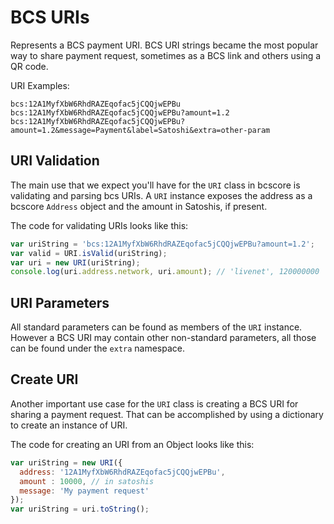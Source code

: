 # BCS URIs
Represents a BCS payment URI. BCS URI strings became the most popular way to share payment request, sometimes as a BCS link and others using a QR code.

URI Examples:

```
bcs:12A1MyfXbW6RhdRAZEqofac5jCQQjwEPBu
bcs:12A1MyfXbW6RhdRAZEqofac5jCQQjwEPBu?amount=1.2
bcs:12A1MyfXbW6RhdRAZEqofac5jCQQjwEPBu?amount=1.2&message=Payment&label=Satoshi&extra=other-param
```

## URI Validation
The main use that we expect you'll have for the `URI` class in bcscore is validating and parsing bcs URIs. A `URI` instance exposes the address as a bcscore `Address` object and the amount in Satoshis, if present.

The code for validating URIs looks like this:

```javascript
var uriString = 'bcs:12A1MyfXbW6RhdRAZEqofac5jCQQjwEPBu?amount=1.2';
var valid = URI.isValid(uriString);
var uri = new URI(uriString);
console.log(uri.address.network, uri.amount); // 'livenet', 120000000
```

## URI Parameters
All standard parameters can be found as members of the `URI` instance. However a BCS URI may contain other non-standard parameters, all those can be found under the `extra` namespace.

## Create URI
Another important use case for the `URI` class is creating a BCS URI for sharing a payment request. That can be accomplished by using a dictionary to create an instance of URI.

The code for creating an URI from an Object looks like this:

```javascript
var uriString = new URI({
  address: '12A1MyfXbW6RhdRAZEqofac5jCQQjwEPBu',
  amount : 10000, // in satoshis
  message: 'My payment request'
});
var uriString = uri.toString();
```
